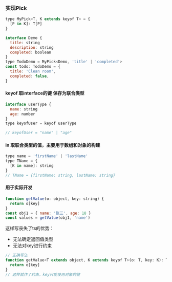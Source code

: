 ### 实现Pick

```javascript
type MyPick<T, K extends keyof T> = {
  [P in K]: T[P]
}

interface Demo {
  title: string
  description: string
  completed: boolean
}
type TodoDemo = MyPick<Demo, 'title' | 'completed'>
const todo: TodoDemo = {
  title: 'Clean room',
  completed: false,
}

```

#### keyof 取interface的键 保存为联合类型

```javascript
interface userType {
  name: string
  age: number
}
type keyofUser = keyof userType

// keyofUser = "name" | "age"
```

#### in 取联合类型的值，主要用于数组和对象的构建

```javascript
type name = 'firstName' | 'lastName'
type TName = {
  [K in name]: string
}
// TName = {firstName: string, lastName: string}
```

#### 用于实际开发

```javascript
function getValue(o: object, key: string) {
  return o[key]
}
const obj1 = { name: '张三', age: 18 }
const values = getValue(obj1, 'name')
```

这样写丧失了ts的优势：

* 无法确定返回值类型
* 无法对key进行约束

```javascript
// 正确写法
function getValue<T extends object, K extends keyof T>(o: T, key: K): T[K] {
  return o[key]
}
// 这样就作了约束，key只能使用对象的键
```
